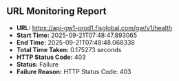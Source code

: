## URL Monitoring Report

- **URL:** https://api-gw1-prod1.fisglobal.com/gw/v1/health
- **Start Time:** 2025-09-21T07:48:47.893065
- **End Time:** 2025-09-21T07:48:48.068338
- **Total Time Taken:** 0.175273 seconds
- **HTTP Status Code:** 403
- **Status:** Failure
- **Failure Reason:** HTTP Status Code: 403
